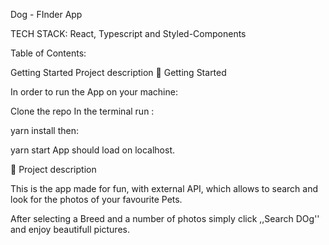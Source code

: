 Dog - FInder App

TECH STACK: React, Typescript and  Styled-Components

Table of Contents:

Getting Started
Project description
🚀 Getting Started

In order to run the App on your machine:

Clone the repo
In the terminal run :

yarn install
then:

yarn start
App should load on localhost.

🧩 Project description

This is the app made for fun, with external API, which allows to search and look for the photos of your favourite Pets.

After selecting a Breed and a number of photos simply click ,,Search DOg'' and enjoy beautifull pictures.
